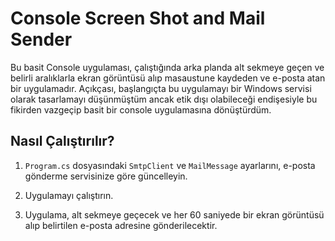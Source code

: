 # Console Screen Shot and Mail Sender

Bu basit Console uygulaması, çalıştığında arka planda alt sekmeye geçen ve belirli aralıklarla ekran görüntüsü alıp masaustune kaydeden ve e-posta atan bir uygulamadır.
Açıkçası, başlangıçta bu uygulamayı bir Windows servisi olarak tasarlamayı düşünmüştüm ancak etik dışı olabileceği endişesiyle bu fikirden vazgeçip basit bir console uygulamasına dönüştürdüm.

## Nasıl Çalıştırılır?

1. `Program.cs` dosyasındaki `SmtpClient` ve `MailMessage` ayarlarını, e-posta gönderme servisinize göre güncelleyin.

3. Uygulamayı çalıştırın.

4. Uygulama, alt sekmeye geçecek ve her 60 saniyede bir ekran görüntüsü alıp belirtilen e-posta adresine gönderilecektir.
